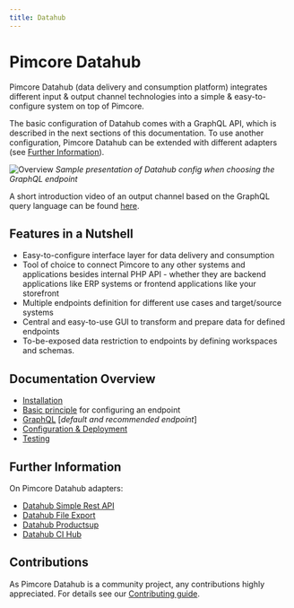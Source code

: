 ```yaml
---
title: Datahub
---
```

# Pimcore Datahub

Pimcore Datahub (data delivery and consumption platform) integrates different input & output channel
technologies into a simple & easy-to-configure system on top of Pimcore.

The basic configuration of Datahub comes with a GraphQL API, which is described in the next sections of this documentation. To use another configuration, Pimcore Datahub can be extended with different adapters (see [Further Information](#further-information)).

![Overview](./doc/img/overview.jpg)
*Sample presentation of Datahub config when choosing the GraphQL endpoint*

A short introduction video of an output channel based on the GraphQL query language can be found [here](./doc/img/graphql/intro.mp4).

## Features in a Nutshell
- Easy-to-configure interface layer for data delivery and consumption
- Tool of choice to connect Pimcore to any other systems and applications besides internal PHP API - whether they are backend applications like ERP systems or frontend applications like your storefront
- Multiple endpoints definition for different use cases and target/source systems
- Central and easy-to-use GUI to transform and prepare data for defined endpoints
- To-be-exposed data restriction to endpoints by defining workspaces and schemas.

## Documentation Overview
- [Installation](./doc/01_Installation_and_Upgrade/READMEXXXX.mdwerwer)
- [Basic principle](./doc/02_Basic_Principle.md) for configuring an endpoint
- [GraphQL](./doc/10_GraphQL/README.md) [*default and recommended endpoint*]
- [Configuration & Deployment](./doc/20_Deployment.md)
- [Testing](./doc/30_Testing.md)

## Further Information
On Pimcore Datahub adapters:
- [Datahub Simple Rest API](https://pimcore.com/docs/platform/Datahub_Simple_Rest/)
- [Datahub File Export](https://pimcore.com/docs/platform/Datahub_File_Export/)
- [Datahub Productsup](https://pimcore.com/docs/platform/Datahub_Productsup/)
- [Datahub CI Hub](https://pimcore.com/docs/platform/Datahub_CI_Hub/)
  
## Contributions
As Pimcore Datahub is a community project, any contributions highly appreciated.
For details see our [Contributing guide](https://github.com/pimcore/data-hub/blob/master/CONTRIBUTING.md).
